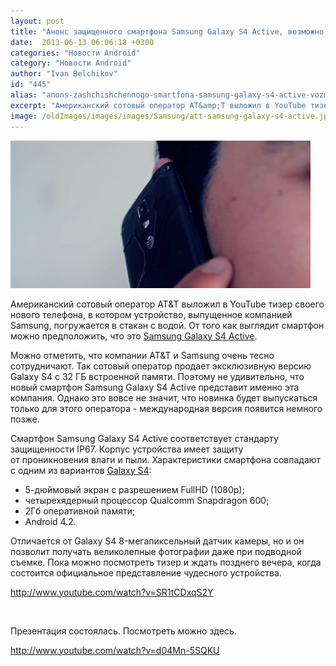 ```yaml
---
layout: post
title: "Анонс защищенного смартфона Samsung Galaxy S4 Active, возможно, состоится сегодня вечером"
date:  2013-06-13 06:06:18 +0300
categories: "Новости Android"
category: "Новости Android"
author: "Ivan Belchikov"
id: "445"
alias: "anons-zashchishchennogo-smartfona-samsung-galaxy-s4-active-vozmozhno-sostoitsya-segodnya-vecherom"
excerpt: "Американский сотовый оператор AT&amp;T выложил в YouTube тизер своего нового телефона, в котором устройство, выпущенное компанией Samsung, погружается в стакан с водой. От того как выглядит смартфон можно предположить, что это Samsung Galaxy S4 Active."
image: /oldImages/images/images/Samsung/att-samsung-galaxy-s4-active.jpg
---
```

<img src="/oldImages/images/images/Samsung/att-samsung-galaxy-s4-active.jpg" alt="Samsung Galaxy S4 Active" />

Американский сотовый оператор AT&amp;T выложил в YouTube тизер своего нового телефона, в котором устройство, выпущенное компанией Samsung, погружается в стакан с водой. От того как выглядит смартфон можно предположить, что это <a href="index.php?option=com_content&amp;view=article&amp;id=403&amp;catid=8&amp;Itemid=102">Samsung Galaxy S4 Active</a>.


Можно отметить, что компании AT&amp;T и Samsung очень тесно сотрудничают. Так сотовый оператор продает эксклюзивную версию Galaxy S4 с 32 ГБ встроенной памяти. Поэтому не удивительно, что новый смартфон Samsung Galaxy S4 Active представит именно эта компания. Однако это вовсе не значит, что новинка будет выпускаться только для этого оператора - международная версия появится немного позже.

Смартфон Samsung Galaxy S4 Active соответствует стандарту защищенности IP67. Корпус устройства имеет защиту от проникновения влаги и пыли. Характеристики смартфона совпадают с одним из вариантов <a href="index.php?option=com_content&amp;view=article&amp;id=396&amp;catid=8&amp;Itemid=102">Galaxy S4</a>:

<ul>
<li>5-дюймовый экран с разрешением FullHD (1080p);</li>
<li>четырехядерный процессор Qualcomm Snapdragon 600;</li>
<li>2Гб оперативной памяти;</li>
<li>Android 4.2. </li>
</ul>
Отличается от Galaxy S4 8-мегапиксельный датчик камеры, но и он позволит получать великолепные фотографии даже при подводной съемке. Пока можно посмотреть тизер и ждать позднего вечера, когда состоится официальное представление чудесного устройства.

http://www.youtube.com/watch?v=SR1tCDxqS2Y

 

Презентация состоялась. Посмотреть можно здесь.

http://www.youtube.com/watch?v=d04Mn-5SQKU

 
